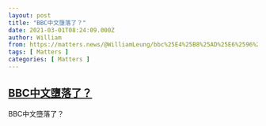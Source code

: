 ```yaml
---
layout: post
title: "BBC中文墮落了？"
date: 2021-03-01T08:24:09.000Z
author: William
from: https://matters.news/@WilliamLeung/bbc%25E4%25B8%25AD%25E6%2596%2587%25E5%25A2%25AE%25E8%2590%25BD%25E4%25BA%2586-bafyreiewru552tb6uudn4bn575qefrcvynkvos5mb5jmxgeb7trdjn3pry
tags: [ Matters ]
categories: [ Matters ]
---
```

<!--1614587049000-->
[BBC中文墮落了？](https://matters.news/@WilliamLeung/bbc%25E4%25B8%25AD%25E6%2596%2587%25E5%25A2%25AE%25E8%2590%25BD%25E4%25BA%2586-bafyreiewru552tb6uudn4bn575qefrcvynkvos5mb5jmxgeb7trdjn3pry)
------

<div>
BBC中文墮落了？
</div>
